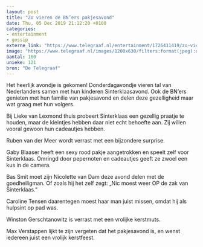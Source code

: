 ```yaml
---
layout: post
title: "Zo vieren de BN’ers pakjesavond"
date: Thu, 05 Dec 2019 21:12:20 +0100
categories: 
- entertainment 
- gossip 
externe_link: "https://www.telegraaf.nl/entertainment/1726411419/zo-vieren-de-bn-ers-pakjesavond"
image: "https://www.telegraaf.nl/images/1200x630/filters:format(jpeg):quality(80)/cdn-kiosk-api.telegraaf.nl/9ccfacb6-179b-11ea-9f60-0217670beecd.jpg"
aantal: 160
unieke: 121
bron: "De Telegraaf"
---
```


<p class="intro">Het heerlijk avondje is gekomen! Donderdagavondje vieren tal van Nederlanders samen met hun kinderen Sinterklaasavond. Ook de BN’ers genieten met hun familie van pakjesavond en delen deze gezelligheid maar wat graag met hun volgers.</p> <p>Bij Lieke van Lexmond thuis probeert Sinterklaas een gezellig praatje te houden, maar de kleintjes hebben daar niet echt behoefte aan. Zij willen vooral gewoon hun cadeautjes hebben.</p><p>Ruben van der Meer wordt verrast met een bijzondere surprise.</p><p>Gaby Blaaser heeft een sexy rood pakje aangetrokken en speelt zelf voor Sinterklaas. Omringd door pepernoten en cadeautjes geeft ze zwoel een kus in de camera.</p><p>Bas Smit moet zijn Nicolette van Dam deze avond delen met de goedheiligman. Of zoals hij het zelf zegt: „Nic moest weer OP de zak van Sinterklaas.”</p><p>Caroline Tensen daarentegen moest haar man juist missen, omdat hij als hulpsint op pad was.</p><p>Winston Gerschtanowitz is verrast met een vrolijke kerstmuts.</p><p>Max Verstappen lijkt te zijn vergeten dat het pakjesavond is, en wenst iedereen juist een vrolijk kerstfeest.</p>
